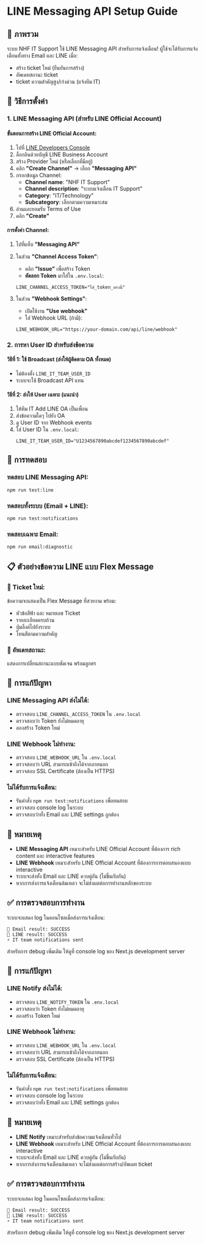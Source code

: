 # LINE Messaging API Setup Guide

## 📱 ภาพรวม
ระบบ NHF IT Support ใช้ LINE Messaging API สำหรับการแจ้งเตือน! ผู้ใช้จะได้รับการแจ้งเตือนทั้งทาง Email และ LINE เมื่อ:
- สร้าง ticket ใหม่ (ยืนยันการสร้าง)
- อัพเดทสถานะ ticket
- ticket ความสำคัญสูง/เร่งด่วน (แจ้งทีม IT)

## 🚀 วิธีการตั้งค่า

### 1. LINE Messaging API (สำหรับ LINE Official Account)

#### ขั้นตอนการสร้าง LINE Official Account:
1. ไปที่ [LINE Developers Console](https://developers.line.biz/console/)
2. ล็อกอินด้วยบัญชี LINE Business Account
3. สร้าง Provider ใหม่ (หรือเลือกที่มีอยู่)
4. คลิก **"Create Channel"** → เลือก **"Messaging API"**
5. กรอกข้อมูล Channel:
   - **Channel name**: "NHF IT Support"
   - **Channel description**: "ระบบแจ้งเตือน IT Support"
   - **Category**: "IT/Technology"
   - **Subcategory**: เลือกตามความเหมาะสม
6. อ่านและยอมรับ Terms of Use
7. คลิก **"Create"**

#### การตั้งค่า Channel:
1. ไปที่แท็บ **"Messaging API"**
2. ในส่วน **"Channel Access Token"**:
   - คลิก **"Issue"** เพื่อสร้าง Token
   - **คัดลอก Token** มาใส่ใน `.env.local`:
   ```env
   LINE_CHANNEL_ACCESS_TOKEN="ใส่_token_ตรงนี้"
   ```

3. ในส่วน **"Webhook Settings"**:
   - เปิดใช้งาน **"Use webhook"**
   - ใส่ Webhook URL (ถ้ามี):
   ```env
   LINE_WEBHOOK_URL="https://your-domain.com/api/line/webhook"
   ```

### 2. การหา User ID สำหรับส่งข้อความ

#### วิธีที่ 1: ใช้ Broadcast (ส่งให้ผู้ติดตาม OA ทั้งหมด)
- ไม่ต้องตั้ง `LINE_IT_TEAM_USER_ID`
- ระบบจะใช้ Broadcast API แทน

#### วิธีที่ 2: ส่งให้ User เฉพาะ (แนะนำ)
1. ให้ทีม IT Add LINE OA เป็นเพื่อน
2. ส่งข้อความใดๆ ไปยัง OA
3. ดู User ID จาก Webhook events
4. ใส่ User ID ใน `.env.local`:
   ```env
   LINE_IT_TEAM_USER_ID="U1234567890abcdef1234567890abcdef"
   ```

## 🧪 การทดสอบ

### ทดสอบ LINE Messaging API:
```bash
npm run test:line
```

### ทดสอบทั้งระบบ (Email + LINE):
```bash
npm run test:notifications
```

### ทดสอบเฉพาะ Email:
```bash
npm run email:diagnostic
```

## 📋 ตัวอย่างข้อความ LINE แบบ Flex Message

### 🎫 Ticket ใหม่:
ข้อความจะแสดงเป็น Flex Message ที่สวยงาม พร้อม:
- หัวข้อสีฟ้า และ หมายเลข Ticket
- รายละเอียดครบถ้วน
- ปุ่มลิ้งค์ไปยังระบบ
- โทนสีตามความสำคัญ

### 🔄 อัพเดทสถานะ:
แสดงการเปลี่ยนสถานะแบบชัดเจน พร้อมลูกศร

## 🔧 การแก้ปัญหา

### LINE Messaging API ส่งไม่ได้:
- ตรวจสอบ `LINE_CHANNEL_ACCESS_TOKEN` ใน `.env.local`
- ตรวจสอบว่า Token ยังไม่หมดอายุ
- ลองสร้าง Token ใหม่

### LINE Webhook ไม่ทำงาน:
- ตรวจสอบ `LINE_WEBHOOK_URL` ใน `.env.local`
- ตรวจสอบว่า URL สามารถเข้าถึงได้จากภายนอก
- ตรวจสอบ SSL Certificate (ต้องเป็น HTTPS)

### ไม่ได้รับการแจ้งเตือน:
- รันคำสั่ง `npm run test:notifications` เพื่อทดสอบ
- ตรวจสอบ console log ในระบบ
- ตรวจสอบว่าทั้ง Email และ LINE settings ถูกต้อง

## 📝 หมายเหตุ

- **LINE Messaging API** เหมาะสำหรับ LINE Official Account ที่ต้องการ rich content และ interactive features
- **LINE Webhook** เหมาะสำหรับ LINE Official Account ที่ต้องการการตอบสนองแบบ interactive
- ระบบจะส่งทั้ง Email และ LINE ควบคู่กัน (ไม่ขึ้นกับกัน)
- หากการส่งการแจ้งเตือนล้มเหลว จะไม่ส่งผลต่อการทำงานหลักของระบบ

## ✅ การตรวจสอบการทำงาน

ระบบจะแสดง log ในคอนโซลเมื่อส่งการแจ้งเตือน:
```
📧 Email result: SUCCESS
📱 LINE result: SUCCESS
⚡ IT team notifications sent
```

สำหรับการ debug เพิ่มเติม ให้ดูที่ console log ของ Next.js development server

## 🔧 การแก้ปัญหา

### LINE Notify ส่งไม่ได้:
- ตรวจสอบ `LINE_NOTIFY_TOKEN` ใน `.env.local`
- ตรวจสอบว่า Token ยังไม่หมดอายุ
- ลองสร้าง Token ใหม่

### LINE Webhook ไม่ทำงาน:
- ตรวจสอบ `LINE_WEBHOOK_URL` ใน `.env.local`
- ตรวจสอบว่า URL สามารถเข้าถึงได้จากภายนอก
- ตรวจสอบ SSL Certificate (ต้องเป็น HTTPS)

### ไม่ได้รับการแจ้งเตือน:
- รันคำสั่ง `npm run test:notifications` เพื่อทดสอบ
- ตรวจสอบ console log ในระบบ
- ตรวจสอบว่าทั้ง Email และ LINE settings ถูกต้อง

## 📝 หมายเหตุ

- **LINE Notify** เหมาะสำหรับส่งข้อความแจ้งเตือนทั่วไป
- **LINE Webhook** เหมาะสำหรับ LINE Official Account ที่ต้องการการตอบสนองแบบ interactive
- ระบบจะส่งทั้ง Email และ LINE ควบคู่กัน (ไม่ขึ้นกับกัน)
- หากการส่งการแจ้งเตือนล้มเหลว จะไม่ส่งผลต่อการสร้าง/อัพเดท ticket

## ✅ การตรวจสอบการทำงาน

ระบบจะแสดง log ในคอนโซลเมื่อส่งการแจ้งเตือน:
```
📧 Email result: SUCCESS
📱 LINE result: SUCCESS
⚡ IT team notifications sent
```

สำหรับการ debug เพิ่มเติม ให้ดูที่ console log ของ Next.js development server